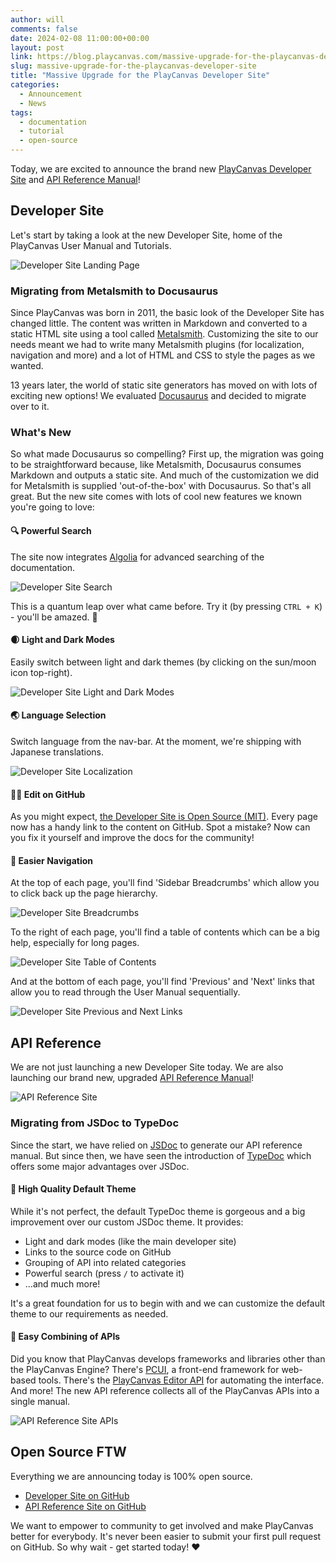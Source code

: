 ```yaml
---
author: will
comments: false
date: 2024-02-08 11:00:00+00:00
layout: post
link: https://blog.playcanvas.com/massive-upgrade-for-the-playcanvas-developer-site/
slug: massive-upgrade-for-the-playcanvas-developer-site
title: "Massive Upgrade for the PlayCanvas Developer Site"
categories:
  - Announcement
  - News
tags:
  - documentation
  - tutorial
  - open-source
---
```


Today, we are excited to announce the brand new [PlayCanvas Developer Site](https://developer.playcanvas.com/) and [API Reference Manual](https://api.playcanvas.com/)!

## Developer Site

Let's start by taking a look at the new Developer Site, home of the PlayCanvas User Manual and Tutorials.

![Developer Site Landing Page](/img/developer-site-landing-page.png)

### Migrating from Metalsmith to Docusaurus

Since PlayCanvas was born in 2011, the basic look of the Developer Site has changed little. The content was written in Markdown and converted to a static HTML site using a tool called [Metalsmith](https://metalsmith.io/). Customizing the site to our needs meant we had to write many Metalsmith plugins (for localization, navigation and more) and a lot of HTML and CSS to style the pages as we wanted.

13 years later, the world of static site generators has moved on with lots of exciting new options! We evaluated [Docusaurus](https://docusaurus.io/) and decided to migrate over to it.

### What's New

So what made Docusaurus so compelling? First up, the migration was going to be straightforward because, like Metalsmith, Docusaurus consumes Markdown and outputs a static site. And much of the customization we did for Metalsmith is supplied 'out-of-the-box' with Docusaurus. So that's all great. But the new site comes with lots of cool new features we known you're going to love:

#### 🔍 Powerful Search

The site now integrates [Algolia](https://www.algolia.com/) for advanced searching of the documentation.

![Developer Site Search](/img/developer-site-search.png)

This is a quantum leap over what came before. Try it (by pressing `CTRL + K`) - you'll be amazed. 🤯

#### 🌒 Light and Dark Modes

Easily switch between light and dark themes (by clicking on the sun/moon icon top-right).

![Developer Site Light and Dark Modes](/img/developer-site-light-dark.png)

#### 🌏 Language Selection

Switch language from the nav-bar. At the moment, we're shipping with Japanese translations.

![Developer Site Localization](/img/developer-site-localization.png)

#### 👩‍💻 Edit on GitHub

As you might expect, [the Developer Site is Open Source (MIT)](https://github.com/playcanvas/developer.playcanvas.com). Every page now has a handy link to the content on GitHub. Spot a mistake? Now can you fix it yourself and improve the docs for the community!

#### 🧭 Easier Navigation

At the top of each page, you'll find 'Sidebar Breadcrumbs' which allow you to click back up the page hierarchy.

![Developer Site Breadcrumbs](/img/developer-site-breadcrumbs.png)

To the right of each page, you'll find a table of contents which can be a big help, especially for long pages.

![Developer Site Table of Contents](/img/developer-site-toc.png)

And at the bottom of each page, you'll find 'Previous' and 'Next' links that allow you to read through the User Manual sequentially.

![Developer Site Previous and Next Links](/img/developer-site-previous-next.png)

## API Reference

We are not just launching a new Developer Site today. We are also launching our brand new, upgraded [API Reference Manual](https://api.playcanvas.com/)!

![API Reference Site](/img/api-reference-site.png)

### Migrating from JSDoc to TypeDoc

Since the start, we have relied on [JSDoc](https://jsdoc.app/) to generate our API reference manual. But since then, we have seen the introduction of [TypeDoc](https://typedoc.org/) which offers some major advantages over JSDoc.

#### 🎨 High Quality Default Theme

While it's not perfect, the default TypeDoc theme is gorgeous and a big improvement over our custom JSDoc theme. It provides:

* Light and dark modes (like the main developer site)
* Links to the source code on GitHub
* Grouping of API into related categories
* Powerful search (press `/` to activate it)
* ...and much more!

It's a great foundation for us to begin with and we can customize the default theme to our requirements as needed.

#### 🔗 Easy Combining of APIs

Did you know that PlayCanvas develops frameworks and libraries other than the PlayCanvas Engine? There's [PCUI](https://github.com/playcanvas/pcui), a front-end framework for web-based tools. There's the [PlayCanvas Editor API](https://github.com/playcanvas/editor-api) for automating the interface. And more! The new API reference collects all of the PlayCanvas APIs into a single manual.

![API Reference Site APIs](/img/api-reference-site-apis.png)

## Open Source FTW

Everything we are announcing today is 100% open source.

* [Developer Site on GitHub](https://github.com/playcanvas/developer.playcanvas.com)
* [API Reference Site on GitHub](https://github.com/playcanvas/api-reference)

We want to empower to community to get involved and make PlayCanvas better for everybody. It's never been easier to submit your first pull request on GitHub. So why wait - get started today! ❤️
